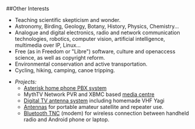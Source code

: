 ##Other Interests

-   Teaching scientific skepticism and wonder.
-   Astronomy, Birding, Geology, Botany, History, Physics, Chemistry...
-   Analogue and digital electronics, radio and network communication technologies, robotics, computer vision, artificial intelligence, multimedia over IP, Linux...
-   Free (as in Freedom or "Libre") software, culture and openaccess science, as well as copyright reform.
-   Environmental conservation and active transportation.
-   Cycling, hiking, camping, canoe tripping.

* *Projects:*
    + [Asterisk home phone PBX system](https://freeknowledge.wordpress.com/2012/10/02/asterisk-home-pbx/)
    + MythTV Network PVR and XBMC based [media centre](http://freeknowledge.wordpress.com/2012/10/02/mythtv-and-xbm…d-media-centre/)
    + [Digital TV antenna system](http://freeknowledge.wordpress.com/2012/10/02/digital-tv-antenna-system/) including homemade VHF Yagi
    + [Antennas](http://wp.me/p6Esq-35) for portable amateur satellite and repeater use.
    + [Bluetooth TNC](http://freeknowledge.wordpress.com/2012/10/02/bluetooth-tnc/) (modem) for wireless connection between handheld radio and Android phone or laptop.



